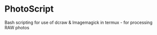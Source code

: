 # PhotoScript
Bash scripting for use of dcraw &amp; Imagemagick in termux - for processing RAW photos
